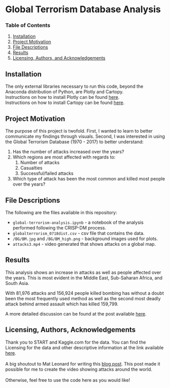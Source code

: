 # Global Terrorism Database Analysis

### Table of Contents

1. [Installation](#installation)
2. [Project Motivation](#motivation)
3. [File Descriptions](#files)
4. [Results](#results)
5. [Licensing, Authors, and Acknowledgements](#licensing)

## Installation <a name="installation"></a>
The only external libraries necessary to run this code, beyond the Anaconda distribution of Python, are Plotly and Cartopy.
</br>Instructions on how to install Plotly can be found [here](https://plot.ly/python/getting-started/).
</br>Instructions on how to install Cartopy can be found [here](https://scitools.org.uk/cartopy/docs/v0.16/installing.html#installing).

## Project Motivation <a name="motivation"></a>
The purpose of this project is twofold. First, I wanted to learn to better communicate my findings through visuals. Second, I was interested in using the Global Terrorism Database (1970 - 2017) to better understand:
1. Has the number of attacks increased over the years?
2. Which regions are most affected with regards to:
    1. Number of attacks
    2. Casualties
    3. Successful/failed attacks
3. Which type of attack has been the most common and killed most people over the years?

## File Descriptions <a name="files"></a>
The following are the files available in this repository:
* `global-terrorism-analysis.ipynb` - a notebook of the analysis performed following the CRISP-DM process.
* `globalterrorism_0718dist.csv` - csv file that contains the data.
* `/BG/BM.jpg` and `/BG/BM_high.png` - background images used for plots.
* `attacks3.mp4` - video generated that shows attacks on a global map.

## Results <a name="results"></a>
This analysis shows an increase in attacks as well as people affected over the years. This is most evident in the Middle East, Sub-Saharan Africa, and South Asia.

With 81,976 attacks and 156,924 people killed bombing has without a doubt been the most frequently used method as well as the second most deadly attack behind armed assault which has killed 159,799.

A more detailed discussion can be found at the post available [here](https://medium.com/@michel.naslund/a-journey-through-the-global-terrorism-database-ce35076d5289).

## Licensing, Authors, Acknowledgements<a name="licensing"></a>
Thank you to START and Kaggle.com for the data. You can find the Licensing for the data and other descriptive information at the link available [here](https://www.kaggle.com/START-UMD/gtd).
</br>
</br>A big shoutout to Mat Leonard for writing this [blog post](https://medium.com/udacity/creating-map-animations-with-python-97e24040f17b). This post made it possible for me to create the video showing attacks around the world.
</br>
</br>
Otherwise, feel free to use the code here as you would like!